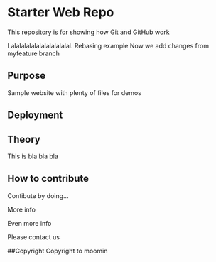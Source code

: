 # Starter Web Repo

This repository is for showing how Git and GitHub work

Lalalalalalalalalalalalal. Rebasing example
Now we add changes from myfeature branch

## Purpose

Sample website with plenty of files for demos

## Deployment


## Theory
This is bla bla bla

## How to contribute
Contibute by doing...

More info

Even more info

Please contact us

##Copyright
Copyright to moomin